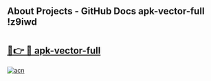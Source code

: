 ## About Projects - GitHub Docs apk-vector-full !z9iwd

# <h2><a href="https://andorid.site?title=apk-vector-full&ref=14PRO">🔗👉 🔴 apk-vector-full</a></h2>

[![acn](https://github.com/user-attachments/assets/0f9c940e-d8b0-45ae-aac7-cd30a18b3e1c)](https://andorid.site?title=apk-vector-full&ref=14PRO)

